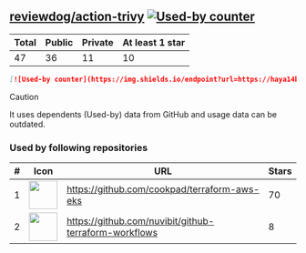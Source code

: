 





## [reviewdog/action-trivy](https://github.com/reviewdog/action-trivy) [![Used-by counter](https://img.shields.io/endpoint?url=https://haya14busa.github.io/github-used-by/data/reviewdog/action-trivy/shieldsio.json)](https://github.com/haya14busa/github-used-by/tree/main/repo/reviewdog/action-trivy)

| Total | Public | Private | At least 1 star
| ----- | ------ | ------- | ---------------
| 47 | 36 | 11 | 10 |

```md
[![Used-by counter](https://img.shields.io/endpoint?url=https://haya14busa.github.io/github-used-by/data/reviewdog/action-trivy/shieldsio.json)](https://github.com/haya14busa/github-used-by/tree/main/repo/reviewdog/action-trivy)
```

> [!CAUTION]
> It uses dependents (Used-by) data from GitHub and usage data can be outdated.

### Used by following repositories

| # | Icon | URL | Stars |
| -- | -- | -- | -- | 
|1|<img src="https://github.com/cookpad.png" width=50 height=50>|https://github.com/cookpad/terraform-aws-eks|70|
|2|<img src="https://github.com/nuvibit.png" width=50 height=50>|https://github.com/nuvibit/github-terraform-workflows|8|
